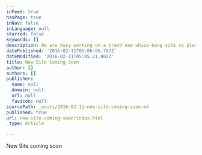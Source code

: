 ```yaml
---
inFeed: true
hasPage: true
inNav: false
inLanguage: null
starred: false
keywords: []
description: We are busy working on a brand new whizz-bang site so please come back soon
datePublished: '2016-02-11T05:06:06.767Z'
dateModified: '2016-02-11T05:05:21.002Z'
title: New Site Coming Soon
author: []
authors: []
publisher:
  name: null
  domain: null
  url: null
  favicon: null
sourcePath: _posts/2016-02-11-new-site-coming-soon.md
published: true
url: new-site-coming-soon/index.html
_type: Article

---
```

New Site coming soon